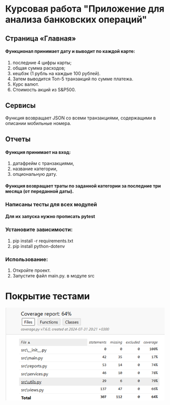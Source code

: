 # Курсовая работа "Приложение для анализа банковских операций"
## Страница «Главная» 
#### Функционал принимает дату и выводит по каждой карте:
1. последние 4 цифры карты;
2. общая сумма расходов;
3. кешбэк (1 рубль на каждые 100 рублей). 
4. Затем выводится Топ-5 транзакций по сумме платежа.
5. Курс валют.
6. Стоимость акций из S&P500.
## Сервисы
Функция возвращает JSON со всеми транзакциями, содержащими в описании мобильные номера.
## Отчеты
#### Функция принимает на вход:
1. датафрейм с транзакциями,
2. название категории,
3. опциональную дату.
#### Функция возвращает траты по заданной категории за последние три месяца (от переданной даты).
### Написаны тесты для всех модулей
#### Для их запуска нужно прописать pytest
### Установите зависимости:
1. pip install -r requirements.txt 
2. pip install python-dotenv
### Использование:
1. Откройте проект.
2. Запустите файл main.py. в модуле src

# Покрытие тестами
![img.png](img.png)